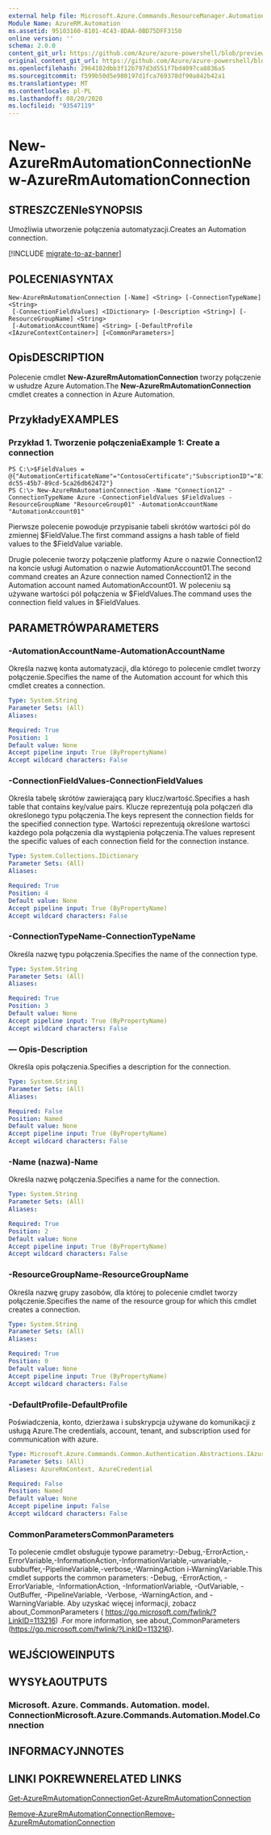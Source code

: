 ```yaml
---
external help file: Microsoft.Azure.Commands.ResourceManager.Automation.dll-Help.xml
Module Name: AzureRM.Automation
ms.assetid: 95103160-8101-4C43-8DAA-0BD75DFF3150
online version: ''
schema: 2.0.0
content_git_url: https://github.com/Azure/azure-powershell/blob/preview/src/ResourceManager/Automation/Commands.Automation/help/New-AzureRMAutomationConnection.md
original_content_git_url: https://github.com/Azure/azure-powershell/blob/preview/src/ResourceManager/Automation/Commands.Automation/help/New-AzureRMAutomationConnection.md
ms.openlocfilehash: 2964102dbb3f12b797d3d551f7bd4097ca8836a5
ms.sourcegitcommit: f599b50d5e980197d1fca769378df90a842b42a1
ms.translationtype: MT
ms.contentlocale: pl-PL
ms.lasthandoff: 08/20/2020
ms.locfileid: "93547119"
---
```

# <span data-ttu-id="73581-101">New-AzureRmAutomationConnection</span><span class="sxs-lookup"><span data-stu-id="73581-101">New-AzureRmAutomationConnection</span></span>

## <span data-ttu-id="73581-102">STRESZCZENIe</span><span class="sxs-lookup"><span data-stu-id="73581-102">SYNOPSIS</span></span>
<span data-ttu-id="73581-103">Umożliwia utworzenie połączenia automatyzacji.</span><span class="sxs-lookup"><span data-stu-id="73581-103">Creates an Automation connection.</span></span>

[!INCLUDE [migrate-to-az-banner](../../includes/migrate-to-az-banner.md)]

## <span data-ttu-id="73581-104">POLECENIA</span><span class="sxs-lookup"><span data-stu-id="73581-104">SYNTAX</span></span>

```
New-AzureRmAutomationConnection [-Name] <String> [-ConnectionTypeName] <String>
 [-ConnectionFieldValues] <IDictionary> [-Description <String>] [-ResourceGroupName] <String>
 [-AutomationAccountName] <String> [-DefaultProfile <IAzureContextContainer>] [<CommonParameters>]
```

## <span data-ttu-id="73581-105">Opis</span><span class="sxs-lookup"><span data-stu-id="73581-105">DESCRIPTION</span></span>
<span data-ttu-id="73581-106">Polecenie cmdlet **New-AzureRmAutomationConnection** tworzy połączenie w usłudze Azure Automation.</span><span class="sxs-lookup"><span data-stu-id="73581-106">The **New-AzureRmAutomationConnection** cmdlet creates a connection in Azure Automation.</span></span>

## <span data-ttu-id="73581-107">Przykłady</span><span class="sxs-lookup"><span data-stu-id="73581-107">EXAMPLES</span></span>

### <span data-ttu-id="73581-108">Przykład 1. Tworzenie połączenia</span><span class="sxs-lookup"><span data-stu-id="73581-108">Example 1: Create a connection</span></span>
```
PS C:\>$FieldValues = @{"AutomationCertificateName"="ContosoCertificate";"SubscriptionID"="81b59010-dc55-45b7-89cd-5ca26db62472"}
PS C:\> New-AzureRmAutomationConnection -Name "Connection12" -ConnectionTypeName Azure -ConnectionFieldValues $FieldValues -ResourceGroupName "ResourceGroup01" -AutomationAccountName "AutomationAccount01"
```

<span data-ttu-id="73581-109">Pierwsze polecenie powoduje przypisanie tabeli skrótów wartości pól do zmiennej $FieldValue.</span><span class="sxs-lookup"><span data-stu-id="73581-109">The first command assigns a hash table of field values to the $FieldValue variable.</span></span>

<span data-ttu-id="73581-110">Drugie polecenie tworzy połączenie platformy Azure o nazwie Connection12 na koncie usługi Automation o nazwie AutomationAccount01.</span><span class="sxs-lookup"><span data-stu-id="73581-110">The second command creates an Azure connection named Connection12 in the Automation account named AutomationAccount01.</span></span>
<span data-ttu-id="73581-111">W poleceniu są używane wartości pól połączenia w $FieldValues.</span><span class="sxs-lookup"><span data-stu-id="73581-111">The command uses the connection field values in $FieldValues.</span></span>

## <span data-ttu-id="73581-112">PARAMETRÓW</span><span class="sxs-lookup"><span data-stu-id="73581-112">PARAMETERS</span></span>

### <span data-ttu-id="73581-113">-AutomationAccountName</span><span class="sxs-lookup"><span data-stu-id="73581-113">-AutomationAccountName</span></span>
<span data-ttu-id="73581-114">Określa nazwę konta automatyzacji, dla którego to polecenie cmdlet tworzy połączenie.</span><span class="sxs-lookup"><span data-stu-id="73581-114">Specifies the name of the Automation account for which this cmdlet creates a connection.</span></span>

```yaml
Type: System.String
Parameter Sets: (All)
Aliases: 

Required: True
Position: 1
Default value: None
Accept pipeline input: True (ByPropertyName)
Accept wildcard characters: False
```

### <span data-ttu-id="73581-115">-ConnectionFieldValues</span><span class="sxs-lookup"><span data-stu-id="73581-115">-ConnectionFieldValues</span></span>
<span data-ttu-id="73581-116">Określa tabelę skrótów zawierającą pary klucz/wartość.</span><span class="sxs-lookup"><span data-stu-id="73581-116">Specifies a hash table that contains key/value pairs.</span></span>
<span data-ttu-id="73581-117">Klucze reprezentują pola połączeń dla określonego typu połączenia.</span><span class="sxs-lookup"><span data-stu-id="73581-117">The keys represent the connection fields for the specified connection type.</span></span>
<span data-ttu-id="73581-118">Wartości reprezentują określone wartości każdego pola połączenia dla wystąpienia połączenia.</span><span class="sxs-lookup"><span data-stu-id="73581-118">The values represent the specific values of each connection field for the connection instance.</span></span>

```yaml
Type: System.Collections.IDictionary
Parameter Sets: (All)
Aliases: 

Required: True
Position: 4
Default value: None
Accept pipeline input: True (ByPropertyName)
Accept wildcard characters: False
```

### <span data-ttu-id="73581-119">-ConnectionTypeName</span><span class="sxs-lookup"><span data-stu-id="73581-119">-ConnectionTypeName</span></span>
<span data-ttu-id="73581-120">Określa nazwę typu połączenia.</span><span class="sxs-lookup"><span data-stu-id="73581-120">Specifies the name of the connection type.</span></span>

```yaml
Type: System.String
Parameter Sets: (All)
Aliases: 

Required: True
Position: 3
Default value: None
Accept pipeline input: True (ByPropertyName)
Accept wildcard characters: False
```

### <span data-ttu-id="73581-121">— Opis</span><span class="sxs-lookup"><span data-stu-id="73581-121">-Description</span></span>
<span data-ttu-id="73581-122">Określa opis połączenia.</span><span class="sxs-lookup"><span data-stu-id="73581-122">Specifies a description for the connection.</span></span>

```yaml
Type: System.String
Parameter Sets: (All)
Aliases: 

Required: False
Position: Named
Default value: None
Accept pipeline input: True (ByPropertyName)
Accept wildcard characters: False
```

### <span data-ttu-id="73581-123">-Name (nazwa)</span><span class="sxs-lookup"><span data-stu-id="73581-123">-Name</span></span>
<span data-ttu-id="73581-124">Określa nazwę połączenia.</span><span class="sxs-lookup"><span data-stu-id="73581-124">Specifies a name for the connection.</span></span>

```yaml
Type: System.String
Parameter Sets: (All)
Aliases: 

Required: True
Position: 2
Default value: None
Accept pipeline input: True (ByPropertyName)
Accept wildcard characters: False
```

### <span data-ttu-id="73581-125">-ResourceGroupName</span><span class="sxs-lookup"><span data-stu-id="73581-125">-ResourceGroupName</span></span>
<span data-ttu-id="73581-126">Określa nazwę grupy zasobów, dla której to polecenie cmdlet tworzy połączenie.</span><span class="sxs-lookup"><span data-stu-id="73581-126">Specifies the name of the resource group for which this cmdlet creates a connection.</span></span>

```yaml
Type: System.String
Parameter Sets: (All)
Aliases: 

Required: True
Position: 0
Default value: None
Accept pipeline input: True (ByPropertyName)
Accept wildcard characters: False
```

### <span data-ttu-id="73581-127">-DefaultProfile</span><span class="sxs-lookup"><span data-stu-id="73581-127">-DefaultProfile</span></span>
<span data-ttu-id="73581-128">Poświadczenia, konto, dzierżawa i subskrypcja używane do komunikacji z usługą Azure.</span><span class="sxs-lookup"><span data-stu-id="73581-128">The credentials, account, tenant, and subscription used for communication with azure.</span></span>

```yaml
Type: Microsoft.Azure.Commands.Common.Authentication.Abstractions.IAzureContextContainer
Parameter Sets: (All)
Aliases: AzureRmContext, AzureCredential

Required: False
Position: Named
Default value: None
Accept pipeline input: False
Accept wildcard characters: False
```

### <span data-ttu-id="73581-129">CommonParameters</span><span class="sxs-lookup"><span data-stu-id="73581-129">CommonParameters</span></span>
<span data-ttu-id="73581-130">To polecenie cmdlet obsługuje typowe parametry:-Debug,-ErrorAction,-ErrorVariable,-InformationAction,-InformationVariable,-unvariable,-subbuffer,-PipelineVariable,-verbose,-WarningAction i-WarningVariable.</span><span class="sxs-lookup"><span data-stu-id="73581-130">This cmdlet supports the common parameters: -Debug, -ErrorAction, -ErrorVariable, -InformationAction, -InformationVariable, -OutVariable, -OutBuffer, -PipelineVariable, -Verbose, -WarningAction, and -WarningVariable.</span></span> <span data-ttu-id="73581-131">Aby uzyskać więcej informacji, zobacz about_CommonParameters ( https://go.microsoft.com/fwlink/?LinkID=113216) .</span><span class="sxs-lookup"><span data-stu-id="73581-131">For more information, see about_CommonParameters (https://go.microsoft.com/fwlink/?LinkID=113216).</span></span>

## <span data-ttu-id="73581-132">WEJŚCIOWE</span><span class="sxs-lookup"><span data-stu-id="73581-132">INPUTS</span></span>

## <span data-ttu-id="73581-133">WYSYŁA</span><span class="sxs-lookup"><span data-stu-id="73581-133">OUTPUTS</span></span>

### <span data-ttu-id="73581-134">Microsoft. Azure. Commands. Automation. model. Connection</span><span class="sxs-lookup"><span data-stu-id="73581-134">Microsoft.Azure.Commands.Automation.Model.Connection</span></span>

## <span data-ttu-id="73581-135">INFORMACYJN</span><span class="sxs-lookup"><span data-stu-id="73581-135">NOTES</span></span>

## <span data-ttu-id="73581-136">LINKI POKREWNE</span><span class="sxs-lookup"><span data-stu-id="73581-136">RELATED LINKS</span></span>

[<span data-ttu-id="73581-137">Get-AzureRmAutomationConnection</span><span class="sxs-lookup"><span data-stu-id="73581-137">Get-AzureRmAutomationConnection</span></span>](./Get-AzureRMAutomationConnection.md)

[<span data-ttu-id="73581-138">Remove-AzureRmAutomationConnection</span><span class="sxs-lookup"><span data-stu-id="73581-138">Remove-AzureRmAutomationConnection</span></span>](./Remove-AzureRMAutomationConnection.md)


